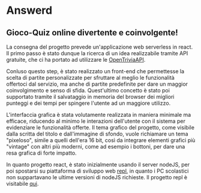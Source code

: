 # Answerd

## Gioco-Quiz online divertente e coinvolgente!

La consegna del progetto prevede un'applicazione web serverless in react.
Il primo passo è stato dunque la ricerca di un idea realizzabile tramite API gratuite, che ci ha portato ad utilizzare le [OpenTriviaAPI](https://opentdb.com/api_config.php).

Conluso questo step, è stato realizzato un front-end che permettesse la scelta di partite personalizzate per sfruttare al meglio le funzionalità offertoci dal servizio,
ma anche di partite predefinite per dare un maggior coinvolgimento e senso di sfida.
Quest'ultimo concetto è stato poi supportato tramite il salvataggio in memoria del browser dei migliori punteggi e dei tempi per spingere l'utente ad un maggiore utilizzo.

L'interfaccia grafica è stata volutamente realizzata in maniera minimale ma efficace, riducendo al minimo le interazioni dell'utente con il sistema per evidenziare le funzionalità offerte.
Il tema grafico del progetto, come visibile dalla scritta del titolo e dall'immagine di sfondo, vuole richiamare un tema "pixeloso", simile a quelli dell'era 16 bit,
così da integrare elementi grafici più "vintage" con altri più moderni, come ad esempio i bottoni, per dare una resa grafica di forte impatto.

In quanto progetto react, è stato inizialmente usando il server nodeJS, per poi spostarsi su piattaforma di sviluppo web [repl](repl.it),
in quanto i PC scolastici non suppartavano le ultime versioni di nodeJS richieste. Il progetto repl è visitabile [qui](https://repl.it/@claudiometelli/Answerd).
